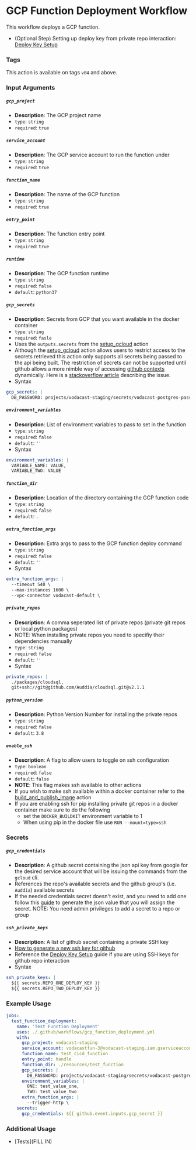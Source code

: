 # GCP Function Deployment Workflow
This workflow deploys a GCP function.

* (Optional Step) Setting up deploy key from private repo interaction: [Deploy Key Setup](../DEPLOY_KEYS.md)


### Tags
This action is available on tags `v04` and above.

### Input Arguments
##### `gcp_project`
* **Description**: The GCP project name
* `type`: `string`
* `required`: `true`

##### `service_account`
* **Description**: The GCP service account to run the function under
* `type`: `string`
* `required`: `true`

##### `function_name`
* **Description**: The name of the GCP function
* `type`: `string`
* `required`: `true`

##### `entry_point`
* **Description**: The function entry point
* `type`: `string`
* `required`: `true`

##### `runtime`
* **Description**: The GCP function runtime 
* `type`: `string`
* `required`: `false`
* `default`: `python37`

##### `gcp_secrets`
* **Description**: Secrets from GCP that you want available in the docker container
* `type`: `string`
* `required`: `fasle`
* Uses the `outputs.secrets` from the [setup_gcloud](../../actions/setup_gcloud/README.md) action
* Although the [setup_gcloud](../../actions/setup_gcloud/README.md) action allows users to restrict access to the secrets retrieved this action only supports all 
  secrets being passed to the api being built. The restriction of secrets can not be supported until github allows a more nimble way of accessing [github contexts](https://docs.github.com/en/actions/learn-github-actions/contexts#github-context) dynamically. 
  Here is a [stackoverflow article](https://stackoverflow.com/questions/61255989/dynamically-retrieve-github-actions-secret) describing the issue.
* Syntax
```yaml
gcp_secrets: |
  DB_PASSWORD: projects/vodacast-staging/secrets/vodacast-postgres-password
```

##### `environment_variables`
* **Description**: List of environment variables to pass to set in the function
* `type`: `string`
* `required`: `false`
* `default`: `''`
* Syntax
```yaml
environment_variables: |
  VARIABLE_NAME: VALUE,
  VARIABLE_TWO: VALUE
```

##### `function_dir`
* **Description**: Location of the directory containing the GCP function code
* `type`: `string`
* `required`: `false`
* `default`: `.`

##### `extra_function_args`
* **Description**: Extra args to pass to the GCP function deploy command
* `type`: `string`
* `required`: `false`
* `default`: `''`
* Syntax
```yaml
extra_function_args: |
  --timeout 540 \
  --max-instances 1600 \
  --vpc-connector vodacast-default \
```

##### `private_repos`
* **Description**: A comma seperated list of private repos (private git repos or local python packages)
* NOTE: When installing private repos you need to specifiy their dependencies manually
* `type`: `string`
* `required`: `false`
* `default`: `''`
* Syntax
```yaml
private_repos: |
  ./packages/cloudsql,
  git+ssh://git@github.com/Auddia/cloudsql.git@v2.1.1
```

##### `python_version`
* **Description**: Python Version Number for installing the private repos
* `type`: `string`
* `required`: `false`
* `default`: `3.8`

##### `enable_ssh`
* **Description**: A flag to allow users to toggle on ssh configuration
* `type`: `boolean`
* `required`: `false`
* `default`: `false`
* **NOTE**: This flag makes ssh available to other actions 
* If you wish to make ssh available within a docker container refer to the [build_and_publish_image](../../actions/build_and_publish_image/action.yaml) action
* If you are enabling ssh for pip installing private git repos in a docker container make sure to do the following
  * set the `DOCKER_BUILDKIT` environment variable to 1
  * When using pip in the docker file use `RUN --mount=type=ssh`

### Secrets
##### `gcp_credentials`
* **Description**: A github secret containing the json api key from google for the desired service account that will be issuing the commands from the `gcloud` cli.
* References the repo's available secrets and the github group's (i.e. `Auddia`) available secrets
* If the needed credentials secret doesn't exist, and you need to add one follow this [guide](https://cloud.google.com/docs/authentication/getting-started#create-service-account-console) to generate the json value that you will assign the secret. NOTE: You need admin privileges to add a secret to a repo or group

##### `ssh_private_keys`
* **Description**: A list of github secret containing a private SSH key
* [How to generate a new ssh key for github](https://docs.github.com/en/authentication/connecting-to-github-with-ssh/generating-a-new-ssh-key-and-adding-it-to-the-ssh-agent) 
* Reference the [Deploy Key Setup](../DEPLOY_KEYS.md) guide if you are using SSH keys for github repo interaction
* Syntax
```yaml
ssh_private_keys: |
  ${{ secrets.REPO_ONE_DEPLOY_KEY }}
  ${{ secrets.REPO_TWO_DEPLOY_KEY }}
```


### Example Usage
```yaml
jobs:
  test_function_deployment:
    name: 'Test Function Deployment'
    uses: ./.github/workflows/gcp_function_deployment.yml
    with:
      gcp_project: vodacast-staging
      service_account: vodacastfun-3@vodacast-staging.iam.gserviceaccount.com
      function_name: test_cicd_function
      entry_point: handle
      function_dir: ./resources/test_function
      gcp_secrets: |
        DB_PASSWORD: projects/vodacast-staging/secrets/vodacast-postgres-password
      environment_variables: |
        ONE: test_value_one,
        TWO: test_value_two
      extra_function_args: |
        --trigger-http \
    secrets:
      gcp_credentials: ${{ github.event.inputs.gcp_secret }}
```

### Additional Usage
* [Tests](FILL IN)
